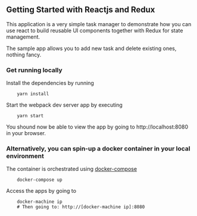 ## Getting Started with Reactjs and Redux ##

This application is a very simple task manager to demonstrate how you can use react to build reusable UI components together with Redux for state management.

The sample app allows you to add new task and delete existing ones, nothing fancy.

### Get running locally

Install the dependencies by running

```
    yarn install
```

Start the webpack dev server app by executing

```
    yarn start
```

You shound now be able to view the app by going to http://localhost:8080 in your browser.

### Alternatively, you can spin-up a docker container in your local environment

The container is orchestrated using [docker-compose](https://docs.docker.com/compose)

```
    docker-compose up
```

Access the apps by going to

```
    docker-machine ip
    # Then going to: http://[docker-machine ip]:8080
```
